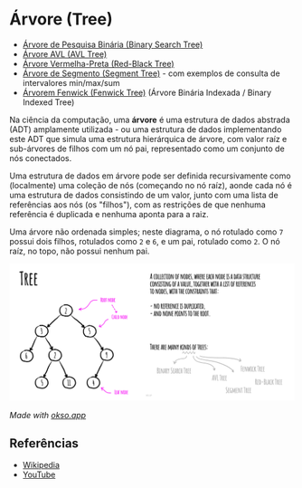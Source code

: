 # Árvore (Tree)

* [Árvore de Pesquisa Binária (Binary Search Tree)](binary-search-tree/README.pt-BR.md)
* [Árvore AVL (AVL Tree)](avl-tree/README.pt-BR.md)
* [Árvore Vermelha-Preta (Red-Black Tree)](red-black-tree/README.pt-BR.md)
* [Árvore de Segmento (Segment Tree)](segment-tree/README.pt-BR.md) - com exemplos de consulta de intervalores min/max/sum
* [Árvorem Fenwick (Fenwick Tree)](fenwick-tree/README.pt-BR.md) (Árvore Binária Indexada / Binary Indexed Tree)

Na ciência da computação, uma **árvore** é uma estrutura de dados
abstrada (ADT) amplamente utilizada - ou uma estrutura de dados
implementando este ADT que simula uma estrutura hierárquica de árvore,
com valor raíz e sub-árvores de filhos com um nó pai, representado
como um conjunto de nós conectados.

Uma estrutura de dados em árvore pode ser definida recursivamente como
(localmente) uma coleção de nós (começando no nó raíz), aonde cada nó
é uma estrutura de dados consistindo de um valor, junto com uma lista
de referências aos nós (os "filhos"), com as restrições de que nenhuma
referência é duplicada e nenhuma aponta para a raiz.

Uma árvore não ordenada simples; neste diagrama, o nó rotulado como `7`
possui dois filhos, rotulados como `2` e `6`, e um pai, rotulado como `2`.
O nó raíz, no topo, não possui nenhum pai.

![Tree](./images/tree.jpeg)

*Made with [okso.app](https://okso.app)*

## Referências

- [Wikipedia](https://en.wikipedia.org/wiki/Tree_(data_structure))
- [YouTube](https://www.youtube.com/watch?v=oSWTXtMglKE&list=PLLXdhg_r2hKA7DPDsunoDZ-Z769jWn4R8&index=8)
